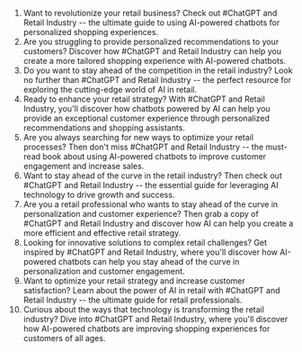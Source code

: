1. Want to revolutionize your retail business? Check out #ChatGPT and Retail Industry -- the ultimate guide to using AI-powered chatbots for personalized shopping experiences.
2. Are you struggling to provide personalized recommendations to your customers? Discover how #ChatGPT and Retail Industry can help you create a more tailored shopping experience with AI-powered chatbots.
3. Do you want to stay ahead of the competition in the retail industry? Look no further than #ChatGPT and Retail Industry -- the perfect resource for exploring the cutting-edge world of AI in retail.
4. Ready to enhance your retail strategy? With #ChatGPT and Retail Industry, you'll discover how chatbots powered by AI can help you provide an exceptional customer experience through personalized recommendations and shopping assistants.
5. Are you always searching for new ways to optimize your retail processes? Then don't miss #ChatGPT and Retail Industry -- the must-read book about using AI-powered chatbots to improve customer engagement and increase sales.
6. Want to stay ahead of the curve in the retail industry? Then check out #ChatGPT and Retail Industry -- the essential guide for leveraging AI technology to drive growth and success.
7. Are you a retail professional who wants to stay ahead of the curve in personalization and customer experience? Then grab a copy of #ChatGPT and Retail Industry and discover how AI can help you create a more efficient and effective retail strategy.
8. Looking for innovative solutions to complex retail challenges? Get inspired by #ChatGPT and Retail Industry, where you'll discover how AI-powered chatbots can help you stay ahead of the curve in personalization and customer engagement.
9. Want to optimize your retail strategy and increase customer satisfaction? Learn about the power of AI in retail with #ChatGPT and Retail Industry -- the ultimate guide for retail professionals.
10. Curious about the ways that technology is transforming the retail industry? Dive into #ChatGPT and Retail Industry, where you'll discover how AI-powered chatbots are improving shopping experiences for customers of all ages.
